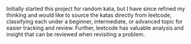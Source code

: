 Initially started this project for random kata, but I have since refined my thinking and would like to source the katas directly from leetcode, classifying
each under a beginner, intermediate, or advanced topic for easier tracking and review. Further, leetcode has valuable analysis and insight that can be
reviewed when revisiting a problem.